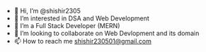 - 👋 Hi, I’m @shishir2305
- 👀 I’m interested in DSA and Web Development
- 🌱 I’m a Full Stack Developer (MERN)
- 💞️ I’m looking to collaborate on Web Devlopment and its domain
- 📫 How to reach me shishir230501@gmail.com

<!---
shishir2305/shishir2305 is a ✨ special ✨ repository because its `README.md` (this file) appears on your GitHub profile.
You can click the Preview link to take a look at your changes.
--->
